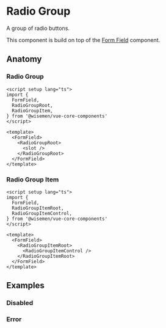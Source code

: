 # Radio Group

A group of radio buttons.

This component is build on top of the [Form Field](/packages/components-next/components/form-field/form-field.html) component.

<ComponentPreview name="radio-group/examples/main" />

## Anatomy

### Radio Group

```vue
<script setup lang="ts">
import {
  FormField,
  RadioGroupRoot,
  RadioGroupItem,
} from '@wisemen/vue-core-components'
</script>

<template>
  <FormField>
    <RadioGroupRoot>
      <slot />
    </RadioGroupRoot>
  </FormField>
</template>
```

### Radio Group Item

```vue
<script setup lang="ts">
import {
  FormField,
  RadioGroupItemRoot,
  RadioGroupItemControl,
} from '@wisemen/vue-core-components'
</script>

<template>
  <FormField>
    <RadioGroupItemRoot>
      <RadioGroupItemControl />
    </RadioGroupItemRoot>
  </FormField>
</template>
```

## Examples

### Disabled

<ComponentPreview name="radio-group/examples/disabled" />

### Error

<ComponentPreview name="radio-group/examples/error" />

<!-- @include: ./radio-group-meta.md -->